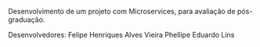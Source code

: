 Desenvolvimento de um projeto com Microservices, para avaliação de pós-graduação.

Desenvolvedores:
Felipe Henriques Alves Vieira
Phellipe Eduardo Lins
